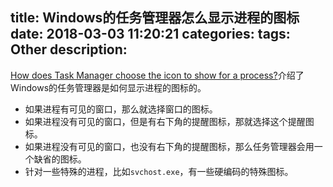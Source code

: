 title: Windows的任务管理器怎么显示进程的图标
date: 2018-03-03 11:20:21
categories:
tags: Other
description:
---
[How does Task Manager choose the icon to show for a process?](https://blogs.msdn.microsoft.com/oldnewthing/20180301-00/?p=98135)介绍了Windows的任务管理器是如何显示进程的图标的。

* 如果进程有可见的窗口，那么就选择窗口的图标。  
* 如果进程没有可见的窗口，但是有右下角的提醒图标，那就选择这个提醒图标。  
* 如果进程没有可见的窗口，也没有右下角的提醒图标，那么任务管理器会用一个缺省的图标。  
* 针对一些特殊的进程，比如`svchost.exe`，有一些硬编码的特殊图标。